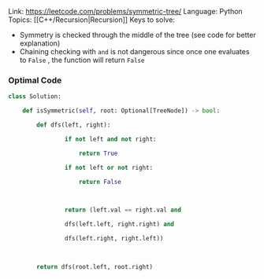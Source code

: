 Link: https://leetcode.com/problems/symmetric-tree/
Language: Python
Topics: [[C++/Recursion|Recursion]]
Keys to solve: 
- Symmetry is checked through the middle of the tree (see code for better explanation)
- Chaining checking with `and` is not dangerous since once one evaluates to `False` , the function will return `False`

### Optimal Code 
```Python 
class Solution:

    def isSymmetric(self, root: Optional[TreeNode]) -> bool:        

        def dfs(left, right):

                if not left and not right:

                    return True

                if not left or not right:

                    return False

  

                return (left.val == right.val and

                dfs(left.left, right.right) and

                dfs(left.right, right.left))

  

        return dfs(root.left, root.right)
```